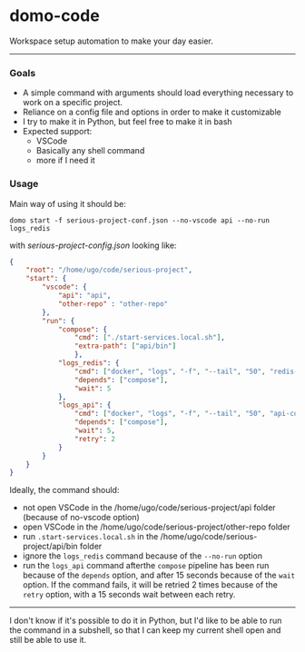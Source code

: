 # domo-code
Workspace setup automation to make your day easier.

-------------

### Goals
- A simple command with arguments should load everything necessary to work on a specific project.
- Reliance on a config file and options in order to make it customizable
- I try to make it in Python, but feel free to make it in bash
- Expected support:
    - VSCode
    - Basically any shell command
    - more if I need it


### Usage

Main way of using it should be:

`domo start -f serious-project-conf.json --no-vscode api --no-run logs_redis`

with _serious-project-config.json_ looking like:

```json
{
    "root": "/home/ugo/code/serious-project",
    "start": {
        "vscode": {
            "api": "api",
            "other-repo" : "other-repo"   
        },
        "run": {
            "compose": {
                "cmd": ["./start-services.local.sh"],
                "extra-path": ["api/bin"]
                },
            "logs_redis": {
                "cmd": ["docker", "logs", "-f", "--tail", "50", "redis-cont"],
                "depends": ["compose"],
                "wait": 5
            },
            "logs_api": {
                "cmd": ["docker", "logs", "-f", "--tail", "50", "api-cont"],
                "depends": ["compose"],
                "wait": 5,
                "retry": 2
            }
        }
    }
}
```

Ideally, the command should:
- not open VSCode in the /home/ugo/code/serious-project/api folder (because of no-vscode option)
- open VSCode in the /home/ugo/code/serious-project/other-repo folder
- run `.start-services.local.sh` in the /home/ugo/code/serious-project/api/bin folder
- ignore the `logs_redis` command because of the `--no-run` option
- run the `logs_api` command afterthe `compose` pipeline has been run because of the `depends` option, and after 15 seconds because of the `wait` option. If the command fails, it will be retried 2 times because of the `retry` option, with a 15 seconds wait between each retry.

------

I don't know if it's possible to do it in Python, but I'd like to be able to run the command in a subshell, so that I can keep my current shell open and still be able to use it.
